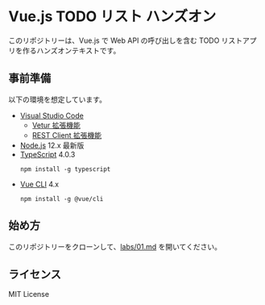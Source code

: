 # Vue.js TODO リスト ハンズオン

このリポジトリーは、Vue.js で Web API の呼び出しを含む TODO リストアプリを作るハンズオンテキストです。

## 事前準備

以下の環境を想定しています。

- [Visual Studio Code](https://azure.microsoft.com/ja-jp/products/visual-studio-code/)
  - [Vetur 拡張機能](https://marketplace.visualstudio.com/items?itemName=octref.vetur)
  - [REST Client 拡張機能](https://marketplace.visualstudio.com/items?itemName=humao.rest-client)
- [Node.js](https://nodejs.org/ja/) 12.x 最新版
- [TypeScript](https://www.typescriptlang.org/) 4.0.3
  ```
  npm install -g typescript
  ```
- [Vue CLI](https://cli.vuejs.org/) 4.x
  ```
  npm install -g @vue/cli
  ```

## 始め方

このリポジトリーをクローンして、[labs/01.md](./labs/01.md) を開いてください。

## ライセンス

MIT License
